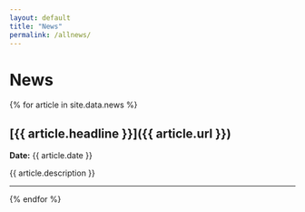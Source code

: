 ```yaml
---
layout: default
title: "News"
permalink: /allnews/
---
```


# News

{% for article in site.data.news %}
## [{{ article.headline }}]({{ article.url }})
**Date:** {{ article.date }}

{{ article.description }}

---
{% endfor %}
